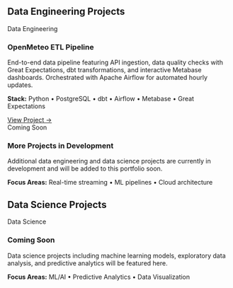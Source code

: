## Data Engineering Projects

<div class="projects-grid">
  
  <div class="project-card">
    <span class="project-category">Data Engineering</span>
    <h3>OpenMeteo ETL Pipeline</h3>
    <p>End-to-end data pipeline featuring API ingestion, data quality checks with Great Expectations, dbt transformations, and interactive Metabase dashboards. Orchestrated with Apache Airflow for automated hourly updates.</p>
    <p><strong>Stack:</strong> Python • PostgreSQL • dbt • Airflow • Metabase • Great Expectations</p>
    <a href="https://a-chmielewski.github.io/endtoend-etl-openmeteo/" class="project-link" target="_blank">View Project →</a>
  </div>

  <div class="project-card">
    <span class="project-category">Coming Soon</span>
    <h3>More Projects in Development</h3>
    <p>Additional data engineering and data science projects are currently in development and will be added to this portfolio soon.</p>
    <p><strong>Focus Areas:</strong> Real-time streaming • ML pipelines • Cloud architecture</p>
  </div>

</div>

## Data Science Projects

<div class="projects-grid">
  
  <div class="project-card">
    <span class="project-category">Data Science</span>
    <h3>Coming Soon</h3>
    <p>Data science projects including machine learning models, exploratory data analysis, and predictive analytics will be featured here.</p>
    <p><strong>Focus Areas:</strong> ML/AI • Predictive Analytics • Data Visualization</p>
  </div>

</div>